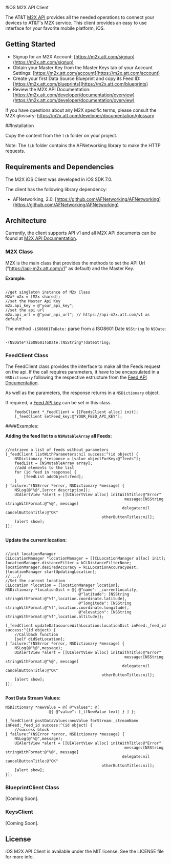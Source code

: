 #iOS M2X API Client

The AT&T [M2X API](https://m2x.att.com/developer/documentation/overview) provides all the needed operations to connect your devices to AT&T's M2X service. This client provides an easy to use interface for your favorite mobile platform, iOS.

## Getting Started

- Signup for an M2X Account: [https://m2x.att.com/signup](https://m2x.att.com/signup)
- Obtain your Master Key from the Master Keys tab of your Account Settings: [https://m2x.att.com/account](https://m2x.att.com/account)
- Create your first Data Source Blueprint and copy its Feed ID: [https://m2x.att.com/blueprints](https://m2x.att.com/blueprints)
- Review the M2X API Documentation: [https://m2x.att.com/developer/documentation/overview](https://m2x.att.com/developer/documentation/overview)

If you have questions about any M2X specific terms, please consult the M2X glossary: https://m2x.att.com/developer/documentation/glossary

##Installation

Copy the content from the `lib` folder on your project. 

Note: The `lib` folder contains the AFNetworking library to make the HTTP requests.

## Requirements and Dependencies

The M2X iOS Client was developed in iOS SDK 7.0.

The client has the following library dependency:

* AFNetworking, 2.0, [https://github.com/AFNetworking/AFNetworking](https://github.com/AFNetworking/AFNetworking)

## Architecture

Currently, the client supports API v1 and all M2X API documents can be found at [M2X API Documentation](https://m2x.att.com/developer/documentation/overview).

### M2X Class

M2X is the main class that provides the methods to set the API Url ("https://api-m2x.att.com/v1" as default) and the Master Key.

**Example:**

```objc

//get singleton instance of M2x Class
M2x* m2x = [M2x shared];
//set the Master Api Key
m2x.api_key = @"your_api_key";
//set the api url
m2x.api_url = @"your_api_url"; // https://api-m2x.att.com/v1 as default
```

The method `-iSO8601ToDate:` parse from a ISO8601 Date `NSString` to `NSDate`:

```objc

-(NSDate*)iSO8601ToDate:(NSString*)dateString;
```

### FeedClient Class

The FeedClient class provides the interface to make all the Feeds request on the api.
If the call requires parameters, it have to be encapsulated in a `NSDictionary` following the respective estructure from the [Feed API Documentation](https://m2x.att.com/developer/documentation/feed).

As well as the parameters, the response returns in a `NSDictionary` object. 

If required, a [Feed API key](https://m2x.att.com/developer/documentation/overview#API-Keys) can be set in this class.

```objc
	FeedsClient *_feedClient = [[FeedsClient alloc] init];
	[_feedClient setFeed_key:@"YOUR_FEED_API_KEY"];
```

####Examples:

**Adding the feed list to a `NSMutableArray` all Feeds:**

```objc

//retrieve a list of feeds without parameters
[_feedClient listWithParameters:nil success:^(id object) {
    NSDictionary *response = [value objectForKey:@"feeds"];
	feedList = [NSMutableArray array];
	//add elements to the list
	for (id feed in response) {
		[feedList addObject:feed];
	}
} failure:^(NSError *error, NSDictionary *message) {
    NSLog(@"%@",[error description]);
    UIAlertView *alert = [[UIAlertView alloc] initWithTitle:@"Error"
                                                    message:[NSString stringWithFormat:@"%@", message]
                                                   delegate:nil cancelButtonTitle:@"OK"
                                          otherButtonTitles:nil];
    [alert show];
}];
    
```

**Update the current location:**

```objc

//init locationManager
CLLocationManager *locationManager = [[CLLocationManager alloc] init];
locationManager.distanceFilter = kCLDistanceFilterNone;
locationManager.desiredAccuracy = kCLLocationAccuracyBest;
[locationManager startUpdatingLocation];
//...//
//Set the current location
CLLocation *location = [locationManager location];
NSDictionary *locationDict = @{ @"name": _currentLocality,
                                @"latitude": [NSString stringWithFormat:@"%f",location.coordinate.latitude],
                                @"longitude": [NSString stringWithFormat:@"%f",location.coordinate.longitude],
                                @"elevation": [NSString stringWithFormat:@"%f",location.altitude]};

[_feedClient updateDatasourceWithLocation:locationDict inFeed:_feed_id success:^(id object) {
	//Callback function
    [self didSetLocation];
} failure:^(NSError *error, NSDictionary *message) {
    NSLog(@"%@",message);
    UIAlertView *alert = [[UIAlertView alloc] initWithTitle:@"Error"
                                                    message:[NSString stringWithFormat:@"%@", message]
                                                   delegate:nil cancelButtonTitle:@"OK"
                                          otherButtonTitles:nil];
    [alert show];
}];
    
```

**Post Data Stream Values:**

```objc
NSDictionary *newValue = @{ @"values": @[
                   @{ @"value": [_tfNewValue text] } ] };
        
[_feedClient postDataValues:newValue forStream:_streamName inFeed:_feed_id success:^(id object) {
    //success block
} failure:^(NSError *error, NSDictionary *message) {
    NSLog(@"%@",message);
    UIAlertView *alert = [[UIAlertView alloc] initWithTitle:@"Error"
                                                    message:[NSString stringWithFormat:@"%@", message]
                                                   delegate:nil cancelButtonTitle:@"OK"
                                          otherButtonTitles:nil];
    [alert show];
}];
```

### BlueprintClient Class

[Coming Soon].

### KeysClient

[Coming Soon].

## License

iOS M2X API Client is available under the MIT license. See the LICENSE file for more info.
